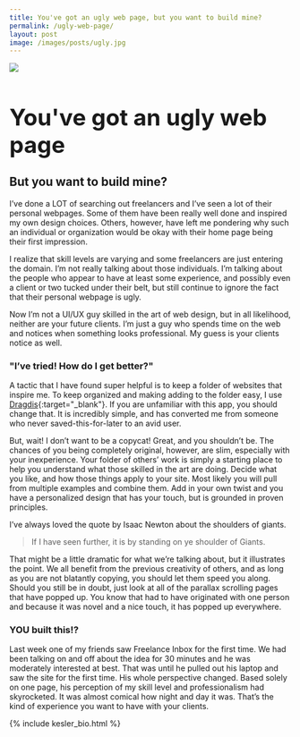 ```yaml
---
title: You've got an ugly web page, but you want to build mine?
permalink: /ugly-web-page/
layout: post
image: /images/posts/ugly.jpg
---
```

<img src="{{ page.image }}" class="rounded"> 

<h1 style="font-size:2.9em">You've got an ugly web page</h1>
<h2 class="subtitle">But you want to build mine?</h2>

I’ve done a LOT of searching out freelancers and I’ve seen a lot of their personal webpages. Some of them have been really well done and inspired my own design choices. Others, however, have left me pondering why such an individual or organization would be okay <!--more-->with their home page being their first impression. 

I realize that skill levels are varying and some freelancers are just entering the domain. I’m not really talking about those individuals. I’m talking about the people who appear to have at least some experience, and possibly even a client or two tucked under their belt, but still continue to ignore the fact that their personal webpage is ugly. 

Now I’m not a UI/UX guy skilled in the art of web design, but in all likelihood, neither are your future clients. I’m just a guy who spends time on the web and notices when something looks professional. My guess is your clients notice as well.

### "I’ve tried! How do I get better?"

A tactic that I have found super helpful is to keep a folder of websites that inspire me. To keep organized and making adding to the folder easy, I use [Dragdis](http://dragdis.com){:target="_blank"}. If you are unfamiliar with this app, you should change that. It is incredibly simple, and has converted me from someone who never saved-this-for-later to an avid user.

But, wait! I don’t want to be a copycat! Great, and you shouldn’t be. The chances of you being completely original, however, are slim, especially with your inexperience. Your folder of others’ work is simply a starting place to help you understand what those skilled in the art are doing. Decide what you like, and how those things apply to your site. Most likely you will pull from multiple examples and combine them. Add in your own twist and you have a personalized design that has your touch, but is grounded in proven principles.

I’ve always loved the quote by Isaac Newton about the shoulders of giants.

>If I have seen further, it is by standing on ye shoulder of Giants.

That might be a little dramatic for what we’re talking about, but it illustrates the point. We all benefit from the previous creativity of others, and as long as you are not blatantly copying, you should let them speed you along. Should you still be in doubt, just look at all of the parallax scrolling pages that have popped up. You know that had to have originated with one person and because it was novel and a nice touch, it has popped up everywhere.

### YOU built this!?

Last week one of my friends saw Freelance Inbox for the first time. We had been talking on and off about the idea for 30 minutes and he was moderately interested at best. That was until he pulled out his laptop and saw the site for the first time. His whole perspective changed. Based solely on one page, his perception of my skill level and professionalism had skyrocketed. It was almost comical how night and day it was. That’s the kind of experience you want to have with your clients.

<!--
---

In the coming weeks, I’m going to start analyzing some of the freelancer’s home pages I come across, the good and the bad. My hope is that if you follow along you can see what’s working for freelancers and what’s screaming amateur hour.-->

{% include kesler_bio.html %}